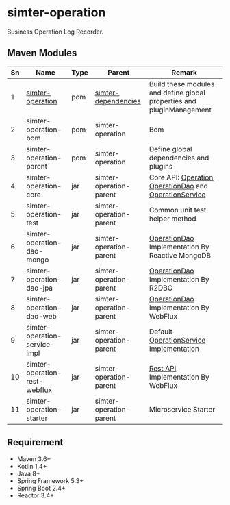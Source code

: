 # simter-operation

Business Operation Log Recorder.

## Maven Modules

| Sn | Name                          | Type | Parent                        | Remark
|----|-------------------------------|------|-------------------------------|--------
| 1  | [simter-operation]            | pom  | [simter-dependencies]                | Build these modules and define global properties and pluginManagement
| 2  | simter-operation-bom          | pom  | simter-operation              | Bom
| 3  | simter-operation-parent       | pom  | simter-operation              | Define global dependencies and plugins
| 4  | simter-operation-core         | jar  | simter-operation-parent       | Core API: [Operation], [OperationDao] and [OperationService]
| 5  | simter-operation-test         | jar  | simter-operation-parent       | Common unit test helper method
| 6  | simter-operation-dao-mongo    | jar  | simter-operation-parent       | [OperationDao] Implementation By Reactive MongoDB
| 7  | simter-operation-dao-jpa      | jar  | simter-operation-parent       | [OperationDao] Implementation By R2DBC
| 8  | simter-operation-dao-web      | jar  | simter-operation-parent       | [OperationDao] Implementation By WebFlux
| 9  | simter-operation-service-impl | jar  | simter-operation-parent       | Default [OperationService] Implementation
| 10 | simter-operation-rest-webflux | jar  | simter-operation-parent       | [Rest API] Implementation By WebFlux
| 11 | simter-operation-starter      | jar  | simter-operation-parent       | Microservice Starter

## Requirement

- Maven 3.6+
- Kotlin 1.4+
- Java 8+
- Spring Framework 5.3+
- Spring Boot 2.4+
- Reactor 3.4+


[simter-dependencies]: https://github.com/simter/simter-dependencies
[simter-operation]: https://github.com/simter/simter-operation
[Operation]: https://github.com/simter/simter-operation/blob/master/simter-operation-core/src/main/kotlin/tech/simter/operation/core/Operation.kt
[OperationDao]: https://github.com/simter/simter-operation/blob/master/simter-operation-core/src/main/kotlin/tech/simter/operation/core/OperationDao.kt
[OperationService]: https://github.com/simter/simter-operation/blob/master/simter-operation-core/src/main/kotlin/tech/simter/operation/core/OperationService.kt
[Rest API]: ./docs/rest-api.md